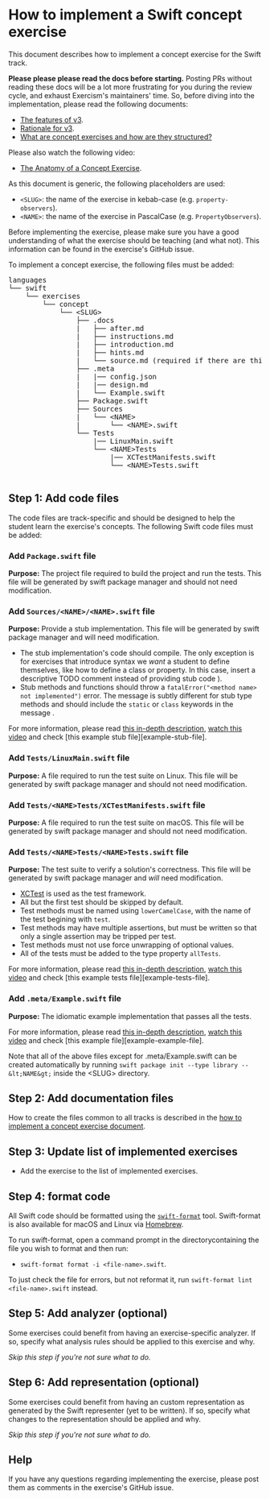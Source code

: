 # How to implement a Swift concept exercise

This document describes how to implement a concept exercise for the Swift track.

**Please please please read the docs before starting.** Posting PRs without reading these docs will be a lot more frustrating for you during the review cycle, and exhaust Exercism's maintainers' time. So, before diving into the implementation, please read the following documents:

- [The features of v3][docs-features-of-v3].
- [Rationale for v3][docs-rationale-for-v3].
- [What are concept exercises and how are they structured?][docs-concept-exercises]

Please also watch the following video:

- [The Anatomy of a Concept Exercise][anatomy-of-a-concept-exercise].

As this document is generic, the following placeholders are used:

- `<SLUG>`: the name of the exercise in kebab-case (e.g. `property-observers`).
- `<NAME>`: the name of the exercise in PascalCase (e.g. `PropertyObservers`).

Before implementing the exercise, please make sure you have a good understanding of what the exercise should be teaching (and what not). This information can be found in the exercise's GitHub issue. <!--Having done this, please read the [Swift concept exercises introduction][concept-exercises].-->

To implement a concept exercise, the following files must be added:

<pre>
languages
└── swift
    └── exercises
        └── concept
            └── &lt;SLUG&gt;
                ├── .docs
                |   ├── after.md
                |   ├── instructions.md
                |   ├── introduction.md
                |   ├── hints.md
                |   └── source.md (required if there are third-party sources)
                ├── .meta
                |   |── config.json
                |   |── design.md
                |   └── Example.swift
                ├── Package.swift
                ├── Sources
                |   └── &lt;NAME&gt;
                |       └── &lt;NAME&gt;.swift
                └── Tests
                    |── LinuxMain.swift
                    └── &lt;NAME&gt;Tests
                        |── XCTestManifests.swift
                        └── &lt;NAME&gt;Tests.swift

</pre>

## Step 1: Add code files

The code files are track-specific and should be designed to help the student learn the exercise's concepts. The following Swift code files must be added:

### Add `Package.swift` file

**Purpose:** The project file required to build the project and run the tests. This file will be generated by swift package manager and should not need modification.

<!--For more information, check [this example project file][example-project-file].
-->

### Add `Sources/<NAME>/<NAME>.swift` file

**Purpose:** Provide a stub implementation. This file will be generated by swift package manager and will need modification.

- The stub implementation's code should compile. The only exception is for exercises that introduce syntax we _want_ a student to define themselves, like how to define a class or property. In this case, insert a descriptive TODO comment instead of providing stub code <!--(see [this example][todo]-->).
- Stub methods and functions should throw a `fatalError("<method name> not implemented")` error. <!--See [this instance method example][not-implemented].--> The message is subtly different for stub type methods and should include the `static` or `class` keywords in the message <!--, see [this static method example][not-implemented-static]-->.

For more information, please read [this in-depth description][stub-file], [watch this video][video-stub-file] and check [this example stub file][example-stub-file].

### Add `Tests/LinuxMain.swift` file

**Purpose:** A file required to run the test suite on Linux. This file will be generated by swift package manager and should not need modification.

### Add `Tests/<NAME>Tests/XCTestManifests.swift` file

**Purpose:** A file required to run the test suite on macOS. This file will be generated by swift package manager and should not need modification.

### Add `Tests/<NAME>Tests/<NAME>Tests.swift` file

**Purpose:** The test suite to verify a solution's correctness. This file will be generated by swift package manager and _will_ need modification.

- [XCTest][xctest] is used as the test framework.
- All but the first test should be skipped by default<!-- (check [this example][skip-fact])-->.
- Test methods must be named using `lowerCamelCase`, with the name of the test begining with `test`<!-- (check [this example][test-name])-->.
- Test methods may have multiple assertions, but must be written so that only a single assertion may be tripped per test.
- Test methods must not use force unwrapping of optional values.
- All of the tests must be added to the type property `allTests`.

For more information, please read [this in-depth description][tests-file], [watch this video][video-tests-file] and check [this example tests file][example-tests-file].

### Add `.meta/Example.swift` file

**Purpose:** The idiomatic example implementation that passes all the tests.

For more information, please read [this in-depth description][example-file], [watch this video][video-example-file] and check [this example file][example-example-file].

Note that all of the above files except for .meta/Example.swift can be created automatically by running `swift package init --type library --&lt;NAME&gt;` inside the &lt;SLUG&gt; directory.

## Step 2: Add documentation files

How to create the files common to all tracks is described in the [how to implement a concept exercise document][how-to-implement-a-concept-exercise].

## Step 3: Update list of implemented exercises

- Add the exercise to the list of implemented exercises<!--[list of implemented exercises][implemented-exercises]-->.

## Step 4: format code

All Swift code should be formatted using the [`swift-format`][swift-format] tool. Swift-format is also available for macOS and Linux via [Homebrew][homebrew].

To run swift-format, open a command prompt in the directorycontaining the file you wish to format and then run:

- `swift-format format -i <file-name>.swift`.

To just check the file for errors, but not reformat it, run `swift-format lint <file-name>.swift` instead.

## Step 5: Add analyzer (optional)

Some exercises could benefit from having an exercise-specific analyzer<!--[analyzer][analyzer]-->. If so, specify what analysis rules should be applied to this exercise and why.

_Skip this step if you're not sure what to do._

## Step 6: Add representation (optional)

Some exercises could benefit from having an custom representation as generated by the Swift representer (yet to be written)<!-- [Swift representer][representer]-->. If so, specify what changes to the representation should be applied and why.

_Skip this step if you're not sure what to do._

<!--
## Inspiration

When implementing an exercise, it can be very useful to look at already implemented Swift exercises like the [strings][concept-exercise-strings], [datetimes][concept-exercise-datetimes] or [floating-point numbers][concept-exercise-numbers-floating-point] exercises. You can also check the exercise's [general concepts documents][reference] to see if other languages have already implemented an exercise for that concept.
-->

## Help

If you have any questions regarding implementing the exercise, please post them as comments in the exercise's GitHub issue.

<!--[analyzer]: https://github.com/exercism/csharp-analyzer
[representer]: https://github.com/exercism/csharp-representer
-->

<!--[concept-exercises]: ../exercises/concept/README.md
[implemented-exercises]: ../exercises/concept/README.md#implemented-exercises
-->

<!--[concept-exercise-strings]: ../exercises/concept/strings
[concept-exercise-dates]: ../exercises/concept/dates
[concept-exercise-numbers-floating-point]: ../exercises/concept/floating-point-numbers
-->

<!--[example-stub-file]: ../exercises/concept/strings/Source/Strings/Strings.swift
[example-tests-file]: ../exercises/concept/strings/Tests/StringsTests/StringTests.swift
[example-example-file]: ../exercises/concept/strings/.meta/Example.swift
[example-project-file]: ../exercises/concept/strings/Package.swift
-->

[how-to-implement-a-concept-exercise]: ../../../docs/maintainers/generic-how-to-implement-a-concept-exercise.md
[docs-concept-exercises]: ../../../docs/concept-exercises.md
[docs-rationale-for-v3]: ../../../docs/rationale-for-v3.md
[docs-features-of-v3]: ../../../docs/features-of-v3.md
[anatomy-of-a-concept-exercise]: https://www.youtube.com/watch?v=gkbBqd7hPrA

[reference]: ../../../reference
[swift-format]: https://github.com/apple/swift-format
[allowing-fork-pr-changes]: https://help.github.com/en/github/collaborating-with-issues-and-pull-requests/allowing-changes-to-a-pull-request-branch-created-from-a-fork
[video-stub-file]: https://www.youtube.com/watch?v=gkbBqd7hPrA&t=1171
[video-tests-file]: https://www.youtube.com/watch?v=gkbBqd7hPrA&t=1255
[video-example-file]: https://www.youtube.com/watch?v=gkbBqd7hPrA&t=781

[homebrew]: https://brew.sh
[xctest]: https://developer.apple.com/documentation/xctest

<!--[skip-test]: ../exercises/concept/strings/Tests/StringsTests/StringTests.swift#L11
[test-name]: ../exercises/concept/strings/Tests/StringsTests/StringTests.swift#L24
-->

<!--[not-implemented-static]: ../exercises/concept/arrays/Arrays.cs#L12
[not-implemented]: ../exercises/concept/arrays/Arrays.cs#L17
-->

<!--[todo]: ../exercises/concept/basics/Sources/Basics/Basics.swift
-->

[stub-file]: ../../../docs/concept-exercises.md#stub-implementation-file
[tests-file]: ../../../docs/concept-exercises.md#tests-file
[example-file]: ../../../docs/concept-exercises.md#example-implementation-file
[video-stub-file]: https://www.youtube.com/watch?v=gkbBqd7hPrA&t=1171
[video-tests-file]: https://www.youtube.com/watch?v=gkbBqd7hPrA&t=1255
[video-example-file]: https://www.youtube.com/watch?v=gkbBqd7hPrA&t=781
